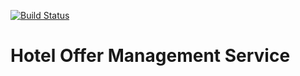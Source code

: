 [![Build Status](https://travis-ci.org/MitraInnovationRepo/ballerinalabs.svg?branch=master)](https://travis-ci.org/MitraInnovationRepo/ballerinalabs)

# Hotel Offer Management Service
